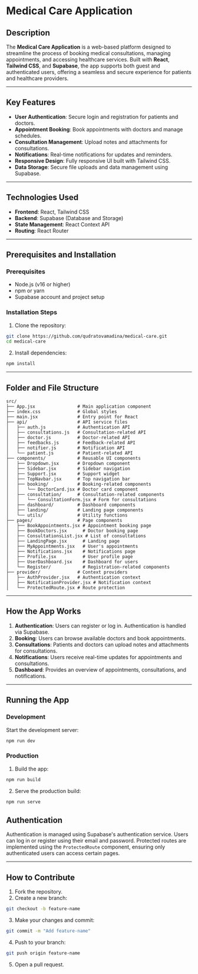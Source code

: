 # Medical Care Application

## Description
The **Medical Care Application** is a web-based platform designed to streamline the process of booking medical consultations, managing appointments, and accessing healthcare services. Built with **React**, **Tailwind CSS**, and **Supabase**, the app supports both guest and authenticated users, offering a seamless and secure experience for patients and healthcare providers.

---

## Key Features
- **User Authentication**: Secure login and registration for patients and doctors.
- **Appointment Booking**: Book appointments with doctors and manage schedules.
- **Consultation Management**: Upload notes and attachments for consultations.
- **Notifications**: Real-time notifications for updates and reminders.
- **Responsive Design**: Fully responsive UI built with Tailwind CSS.
- **Data Storage**: Secure file uploads and data management using Supabase.

---

## Technologies Used
- **Frontend**: React, Tailwind CSS
- **Backend**: Supabase (Database and Storage)
- **State Management**: React Context API
- **Routing**: React Router

---

## Prerequisites and Installation

### Prerequisites
- Node.js (v16 or higher)
- npm or yarn
- Supabase account and project setup

### Installation Steps
1. Clone the repository:
  ```bash
  git clone https://github.com/qudratovamadina/medical-care.git
  cd medical-care
  ```
2. Install dependencies:
  ```bash
  npm install
  ```

---

## Folder and File Structure

```
src/
├── App.jsx                # Main application component
├── index.css              # Global styles
├── main.jsx               # Entry point for React
├── api/                   # API service files
│   ├── auth.js            # Authentication API
│   ├── consultations.js   # Consultation-related API
│   ├── doctor.js          # Doctor-related API
│   ├── feedbacks.js       # Feedback-related API
│   ├── notifier.js        # Notification API
│   └── patient.js         # Patient-related API
├── components/            # Reusable UI components
│   ├── Dropdown.jsx       # Dropdown component
│   ├── Sidebar.jsx        # Sidebar navigation
│   ├── Support.jsx        # Support widget
│   ├── TopNavbar.jsx      # Top navigation bar
│   ├── booking/           # Booking-related components
│   │   └── DoctorCard.jsx # Doctor card component
│   ├── consultation/      # Consultation-related components
│   │   └── ConsultationForm.jsx # Form for consultations
│   ├── dashboard/         # Dashboard components
│   ├── landing/           # Landing page components
│   └── utils/             # Utility functions
├── pages/                 # Page components
│   ├── BookAppointments.jsx # Appointment booking page
│   ├── BookDoctors.jsx      # Doctor booking page
│   ├── ConsultationsList.jsx # List of consultations
│   ├── LandingPage.jsx      # Landing page
│   ├── MyAppointments.jsx   # User's appointments
│   ├── Notifications.jsx    # Notifications page
│   ├── Profile.jsx          # User profile page
│   ├── UserDashboard.jsx    # Dashboard for users
│   └── Register/            # Registration-related components
├── provider/              # Context providers
│   ├── AuthProvider.jsx   # Authentication context
│   ├── NotificationProvider.jsx # Notification context
│   └── ProtectedRoute.jsx # Route protection
```

---

## How the App Works

1. **Authentication**: Users can register or log in. Authentication is handled via Supabase.
2. **Booking**: Users can browse available doctors and book appointments.
3. **Consultations**: Patients and doctors can upload notes and attachments for consultations.
4. **Notifications**: Users receive real-time updates for appointments and consultations.
5. **Dashboard**: Provides an overview of appointments, consultations, and notifications.

---

## Running the App

### Development
Start the development server:
```bash
npm run dev
```

### Production
1. Build the app:
  ```bash
  npm run build
  ```
2. Serve the production build:
  ```bash
  npm run serve
  ```

## Authentication
Authentication is managed using Supabase's authentication service. Users can log in or register using their email and password. Protected routes are implemented using the `ProtectedRoute` component, ensuring only authenticated users can access certain pages.

---

## How to Contribute
1. Fork the repository.
2. Create a new branch:
  ```bash
  git checkout -b feature-name
  ```
3. Make your changes and commit:
  ```bash
  git commit -m "Add feature-name"
  ```
4. Push to your branch:
  ```bash
  git push origin feature-name
  ```
5. Open a pull request.
